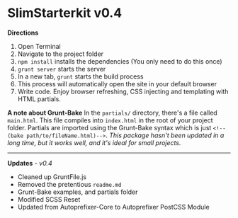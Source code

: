 # SlimStarterkit v0.4


__Directions__
1. Open Terminal
2. Navigate to the project folder
3. `npm install` installs the dependencies (You only need to do this once)
4. `grunt server` starts the server
5. In a new tab, `grunt` starts the build process
6. This process will automatically open the site in your default browser
7. Write code. Enjoy browser refreshing, CSS injecting and templating with HTML partials. 

__A note about Grunt-Bake__
In the `partials/` directory, there's a file called `main.html`. This file compiles into `index.html` in the root of your project folder. Partials are imported using the Grunt-Bake syntax which is just `<!--(bake path/to/fileName.html)-->`. 
*This package hasn't been updated in a long time, but it works well, and it's ideal for small projects.*

 
-----
__Updates__ - *v0.4*
- Cleaned up GruntFile.js
- Removed the pretentious `readme.md`
- Grunt-Bake examples, and partials folder
- Modified SCSS Reset
- Updated from Autoprefixer-Core to Autoprefixer PostCSS Module